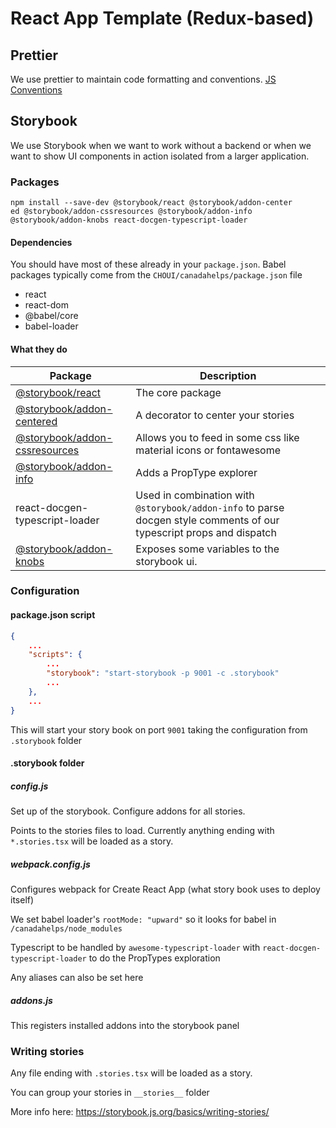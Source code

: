 # React App Template (Redux-based)

## Prettier

We use prettier to maintain code formatting and conventions. [JS Conventions]("js-ts-conventions/README.md")


## Storybook

We use Storybook when we want to work without a backend or when we want to show UI components in action isolated from a larger application.

### Packages

```shell
npm install --save-dev @storybook/react @storybook/addon-center
ed @storybook/addon-cssresources @storybook/addon-info @storybook/addon-knobs react-docgen-typescript-loader
```

#### Dependencies

You should have most of these already in your `package.json`. Babel packages typically come from the `CHOUI/canadahelps/package.json` file

* react
* react-dom
* @babel/core
* babel-loader

#### What they do

| Package                                                                                                  | Description                                                                                                          |
|----------------------------------------------------------------------------------------------------------|----------------------------------------------------------------------------------------------------------------------|
| [@storybook/react](https://github.com/storybooks/storybook/tree/master)                                  | The core package                                                                                                     |
| [@storybook/addon-centered ](https://github.com/storybooks/storybook/tree/master/addons/centered )       | A decorator to center your stories                                                                                   |
| [@storybook/addon-cssresources](https://github.com/storybooks/storybook/tree/master/addons/cssresources) | Allows you to feed in some css like material icons or fontawesome                                                    |
| [@storybook/addon-info ](https://github.com/storybooks/storybook/tree/master/addons/info )               | Adds a PropType explorer                                                                                             |
| react-docgen-typescript-loader                                                                           | Used in combination with `@storybook/addon-info` to parse docgen style comments of our typescript props and dispatch |
| [@storybook/addon-knobs](https://github.com/storybooks/storybook/tree/master/addons/knobs)               | Exposes some variables to the storybook ui.                                                                          |

### Configuration

#### package.json script

```json
{
    ...
    "scripts": {
        ...
        "storybook": "start-storybook -p 9001 -c .storybook"
        ...
    },
    ...
}
```

This will start your story book on port `9001` taking the configuration from `.storybook` folder

#### .storybook folder

##### config.js

Set up of the storybook. Configure addons for all stories.

Points to the stories files to load. Currently anything ending with `*.stories.tsx` will be loaded as a story.

##### webpack.config.js

Configures webpack for Create React App (what story book uses to deploy itself)

We set babel loader's `rootMode: "upward"` so it looks for babel in `/canadahelps/node_modules`

Typescript to be handled by `awesome-typescript-loader` with `react-docgen-typescript-loader` to do the PropTypes exploration

Any aliases can also be set here

##### addons.js

This registers installed addons into the storybook panel

### Writing stories

Any file ending with `.stories.tsx` will be loaded as a story.

You can group your stories in `__stories__` folder

More info here: https://storybook.js.org/basics/writing-stories/
